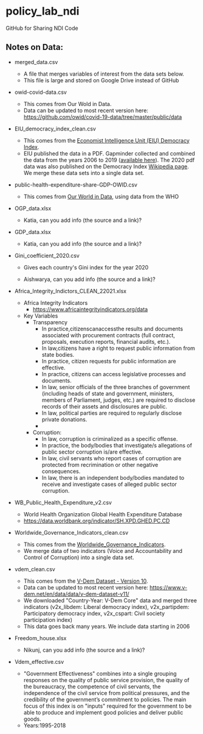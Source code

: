 # policy_lab_ndi

GitHub for Sharing NDI Code

## Notes on Data:

-   merged_data.csv

    -   A file that merges variables of interest from the data sets below.
    -   This file is large and stored on Google Drive instead of GitHub

-   owid-covid-data.csv

    -   This comes from Our Wold in Data.
    -   Data can be updated to most recent version here: <https://github.com/owid/covid-19-data/tree/master/public/data>

-   EIU_democracy_index_clean.csv

    -   This comes from the [Economist Intelligence Unit (EIU) Democracy Index](https://www.eiu.com/n/campaigns/democracy-index-2020/).
    -   EIU published the data in a PDF. Gapminder collected and combined the data from the years 2006 to 2019 ([available here](https://www.gapminder.org/data/documentation/democracy-index/)). The 2020 pdf data was also published on the Democracy Index [Wikipedia page](https://en.wikipedia.org/wiki/Democracy_Index). We merge these data sets into a single data set.

-   public-health-expenditure-share-GDP-OWID.csv

    -   This comes from [Our World in Data](https://ourworldindata.org/grapher/public-health-expenditure-share-gdp-owid), using data from the WHO

-   OGP_data.xlsx

    -   Katia, can you add info (the source and a link)?

-   GDP_data.xlsx

    -   Katia, can you add info (the source and a link)?

-   Gini_coefficient_2020.csv

    -   Gives each country's Gini index for the year 2020

    -   Aishwarya, can you add info (the source and a link)?

-   Africa_Integrity_Indictors_CLEAN_22021.xlsx

    -   Africa Integrity Indicators
        -   https://www.africaintegrityindicators.org/data
    -   Key Variables
        - Transparency
            - In practice,citizenscanaccessthe results and documents associated with procurement contracts (full contract, proposals, execution reports, financial audits, etc.).
            - In law,citizens have a right to request public information from state bodies.
            - In practice, citizen requests for public information are effective.
            - In practice, citizens can access legislative processes and documents.
            - In law, senior officials of the three branches of government (including heads of state and government, ministers, members of Parliament, judges, etc.) are required to disclose records of their assets and disclosures are public.
            - In law, political parties are required to regularly disclose private donations.
            - 
        - Corruption:
            - In law, corruption is criminalized as a specific offense.
            - In practice, the body/bodies that investigate/s allegations of public sector corruption is/are effective.
            - In law, civil servants who report cases of corruption are protected from recrimination or other negative consequences.
            - In law, there is an independent body/bodies mandated to receive and investigate cases of alleged public sector corruption.
    

-   WB_Public_Health_Expenditure_v2.csv

    - World Health Organization Global Health Expenditure Database
    - https://data.worldbank.org/indicator/SH.XPD.GHED.PC.CD

-   Worldwide_Governance_Indicators_clean.csv

    -   This comes from the [Worldwide_Governance_Indicators](https://info.worldbank.org/governance/wgi/).
    -   We merge data of two indicators (Voice and Accountability and Control of Corruption) into a single data set.

-   vdem_clean.csv

    -   This comes from the [V-Dem Dataset - Version 10](https://www.v-dem.net/en/data/data/v-dem-dataset/).
    -   Data can be updated to most recent version here: <https://www.v-dem.net/en/data/data/v-dem-dataset-v11/>
    -   We downloaded "Country-Year: V-Dem Core" data and merged three indicators (v2x_libdem: Liberal democracy index), v2x_partipdem: Participatory democracy index, v2x_cspart: Civil society participation index)
    -   This data goes back many years. We include data starting in 2006

-   Freedom_house.xlsx

    -   Nikunj, can you add info (the source and a link)?
    
- Vdem_effective.csv
    - "Government Effectiveness" combines into a single grouping responses on the quality of public service provision, the quality of the bureaucracy, the competence of civil servants, the independence of the civil service from political pressures, and the credibility of the government’s commitment to policies. The main focus of this index is on "inputs" required for the government to be able to produce and implement good policies and deliver public goods.
    - Years:1995-2018